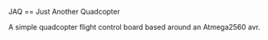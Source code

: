 JAQ == Just Another Quadcopter

A simple quadcopter flight control board based around an Atmega2560 avr.